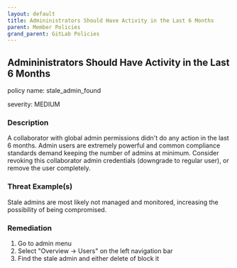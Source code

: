 ```yaml
---
layout: default
title: Admininistrators Should Have Activity in the Last 6 Months
parent: Member Policies
grand_parent: GitLab Policies
---
```



## Admininistrators Should Have Activity in the Last 6 Months
policy name: stale_admin_found

severity: MEDIUM

### Description
A collaborator with global admin permissions didn't do any action in the last 6 months. Admin users are extremely powerful and common compliance standards demand keeping the number of admins at minimum. Consider revoking this collaborator admin credentials (downgrade to regular user), or remove the user completely.

### Threat Example(s)
Stale admins are most likely not managed and monitored, increasing the possibility of being compromised.



### Remediation
1. Go to admin menu
2. Select "Overview -> Users" on the left navigation bar
3. Find the stale admin and either delete of block it



